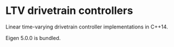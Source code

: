 # LTV drivetrain controllers

Linear time-varying drivetrain controller implementations in C++14.

Eigen 5.0.0 is bundled.
